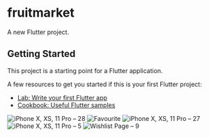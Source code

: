 # fruitmarket

A new Flutter project.

## Getting Started

This project is a starting point for a Flutter application.

A few resources to get you started if this is your first Flutter project:

- [Lab: Write your first Flutter app](https://flutter.dev/docs/get-started/codelab)
- [Cookbook: Useful Flutter samples](https://flutter.dev/docs/cookbook)


![iPhone X, XS, 11 Pro – 28](https://user-images.githubusercontent.com/38792815/125530828-b2910371-d497-4a3b-ab68-e4ecd9282acf.png)
![Favourite](https://user-images.githubusercontent.com/38792815/125530815-c414e5f5-63a8-4daa-9976-4d5c255f6ac8.png)
![iPhone X, XS, 11 Pro – 27](https://user-images.githubusercontent.com/38792815/125530826-8400e057-4cd1-4527-b7ae-7f77d113fec6.png)
![iPhone X, XS, 11 Pro – 5](https://user-images.githubusercontent.com/38792815/125531082-69f9c4d1-1545-4017-adc8-60cdba655b65.png)
![Wishlist Page – 9](https://user-images.githubusercontent.com/38792815/125531094-850bf600-69ea-42ae-a80b-5fd638e29110.png)


